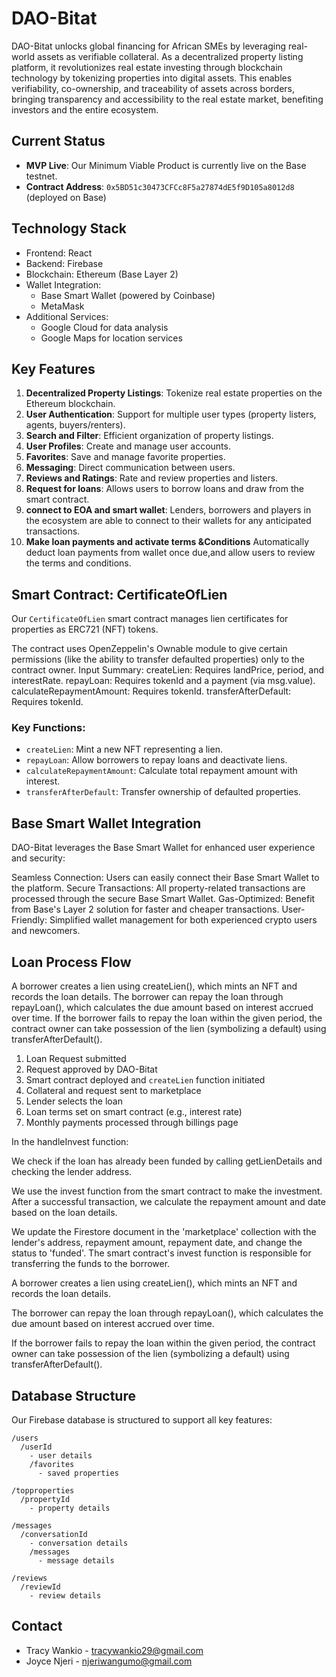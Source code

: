 # DAO-Bitat

DAO-Bitat unlocks global financing for African SMEs by leveraging real-world assets as verifiable collateral. As a decentralized property listing platform, it revolutionizes real estate investing through blockchain technology by tokenizing properties into digital assets. This enables verifiability, co-ownership, and traceability of assets across borders, bringing transparency and accessibility to the real estate market, benefiting investors and the entire ecosystem.

## Current Status

- **MVP Live**: Our Minimum Viable Product is currently live on the Base testnet.
- **Contract Address**: `0x5BD51c30473CFCc8F5a27874dE5f9D105a8012d8` (deployed on Base)

## Technology Stack

- Frontend: React
- Backend: Firebase
- Blockchain: Ethereum (Base Layer 2)
- Wallet Integration:
  - Base Smart Wallet (powered by Coinbase)
  - MetaMask
- Additional Services:
  - Google Cloud for data analysis
  - Google Maps for location services

## Key Features

1. **Decentralized Property Listings**: Tokenize real estate properties on the Ethereum blockchain.
2. **User Authentication**: Support for multiple user types (property listers, agents, buyers/renters).
3. **Search and Filter**: Efficient organization of property listings.
4. **User Profiles**: Create and manage user accounts.
5. **Favorites**: Save and manage favorite properties.
6. **Messaging**: Direct communication between users.
7. **Reviews and Ratings**: Rate and review properties and listers.
8. **Request for loans**: Allows users to borrow loans and draw from the smart contract.
9. **connect to EOA and smart wallet**: Lenders, borrowers and players in the ecosystem are able to connect to their wallets for any anticipated transactions.
10. **Make loan payments and activate terms &Conditions** Automatically deduct loan payments from wallet once due,and allow users to review the terms and conditions.
      

## Smart Contract: CertificateOfLien

Our `CertificateOfLien` smart contract manages lien certificates for properties as ERC721 (NFT) tokens.

The contract uses OpenZeppelin's Ownable module to give certain permissions (like the ability to transfer defaulted properties) only to the contract owner.
Input Summary:
createLien: Requires landPrice, period, and interestRate.
repayLoan: Requires tokenId and a payment (via msg.value).
calculateRepaymentAmount: Requires tokenId.
transferAfterDefault: Requires tokenId.

### Key Functions:

- `createLien`: Mint a new NFT representing a lien.
- `repayLoan`: Allow borrowers to repay loans and deactivate liens.
- `calculateRepaymentAmount`: Calculate total repayment amount with interest.
- `transferAfterDefault`: Transfer ownership of defaulted properties.

## Base Smart Wallet Integration

DAO-Bitat leverages the Base Smart Wallet for enhanced user experience and security:

Seamless Connection: Users can easily connect their Base Smart Wallet to the platform.
Secure Transactions: All property-related transactions are processed through the secure Base Smart Wallet.
Gas-Optimized: Benefit from Base's Layer 2 solution for faster and cheaper transactions.
User-Friendly: Simplified wallet management for both experienced crypto users and newcomers.

## Loan Process Flow
A borrower creates a lien using createLien(), which mints an NFT and records the loan details.
The borrower can repay the loan through repayLoan(), which calculates the due amount based on interest accrued over time.
If the borrower fails to repay the loan within the given period, the contract owner can take possession of the lien (symbolizing a default) using transferAfterDefault().


1. Loan Request submitted
2. Request approved by DAO-Bitat
3. Smart contract deployed and `createLien` function initiated
4. Collateral and request sent to marketplace
5. Lender selects the loan
6. Loan terms set on smart contract (e.g., interest rate)
7. Monthly payments processed through billings page

In the handleInvest function:

We check if the loan has already been funded by calling getLienDetails and checking the lender address.

We use the invest function from the smart contract to make the investment.
After a successful transaction, we calculate the repayment amount and date based on the loan details.

We update the Firestore document in the 'marketplace' collection with the lender's address, repayment amount, repayment date, and change the status to 'funded'.
The smart contract's invest function is responsible for transferring the funds to the borrower.

A borrower creates a lien using createLien(), which mints an NFT and records the loan details.

The borrower can repay the loan through repayLoan(), which calculates the due amount based on interest accrued over time.

If the borrower fails to repay the loan within the given period, the contract owner can take possession of the lien (symbolizing a default) using transferAfterDefault().

## Database Structure

Our Firebase database is structured to support all key features:

```
/users
  /userId
    - user details
    /favorites
      - saved properties

/topproperties
  /propertyId
    - property details

/messages
  /conversationId
    - conversation details
    /messages
      - message details

/reviews
  /reviewId
    - review details
```



## Contact

- Tracy Wankio - tracywankio29@gmail.com
- Joyce Njeri - njeriwangumo@gmail.com
